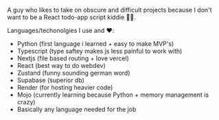A guy who likes to take on obscure and difficult projects because I don't want to be a React todo-app script kiddie 🤷🏾.

Languages/techonolgies I use and ❤️:
  - Python (first language i learned + easy to make MVP's)
  - Typescript (type saftey makes js less painful to work with)
  - Nextjs (file based routing + love vercel)
  - React (best way to do webdev)
  - Zustand (funny sounding german word)
  - Supabase (superior db)
  - Render (for hosting heavier code)
  - Mojo (currently learning because Python + memory management is crazy)
  - Basically any language needed for the job


